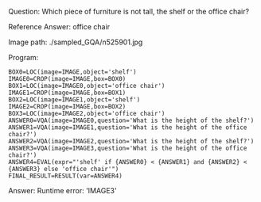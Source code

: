 Question: Which piece of furniture is not tall, the shelf or the office chair?

Reference Answer: office chair

Image path: ./sampled_GQA/n525901.jpg

Program:

```
BOX0=LOC(image=IMAGE,object='shelf')
IMAGE0=CROP(image=IMAGE,box=BOX0)
BOX1=LOC(image=IMAGE0,object='office chair')
IMAGE1=CROP(image=IMAGE,box=BOX1)
BOX2=LOC(image=IMAGE1,object='shelf')
IMAGE2=CROP(image=IMAGE,box=BOX2)
BOX3=LOC(image=IMAGE2,object='office chair')
ANSWER0=VQA(image=IMAGE0,question='What is the height of the shelf?')
ANSWER1=VQA(image=IMAGE1,question='What is the height of the office chair?')
ANSWER2=VQA(image=IMAGE2,question='What is the height of the shelf?')
ANSWER3=VQA(image=IMAGE3,question='What is the height of the office chair?')
ANSWER4=EVAL(expr="'shelf' if {ANSWER0} < {ANSWER1} and {ANSWER2} < {ANSWER3} else 'office chair'")
FINAL_RESULT=RESULT(var=ANSWER4)
```
Answer: Runtime error: 'IMAGE3'

